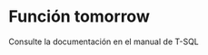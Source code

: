 ﻿---
FunctionName: "tomorrow"
FunctionType: "Crono"
Autogenerated: true
---

# Función  tomorrow

Consulte la documentación en el manual de T-SQL
